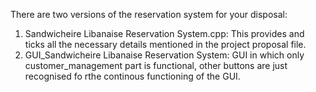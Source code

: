 There are two versions of the reservation system for your disposal: 
1. Sandwicheire Libanaise Reservation System.cpp: This provides and ticks all the necessary details mentioned in the project proposal file.
2. GUI_Sandwicheire Libanaise Reservation System: GUI in which only customer_management part is functional, other buttons are just recognised fo rthe continous functioning of the GUI.
